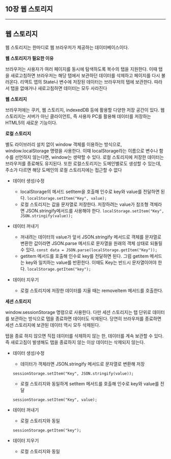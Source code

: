 ## 10장 웹 스토리지

---

## 웹 스토리지

웹 스토리지는 한마디로 웹 브라우저가 제공하는 데이터베이스이다.

**웹 스토리지가 필요한 이유**

브라우저는 사용자가 여러 페이지를 동시에 탐색하도록 복수의 탭을 지원한다. 이때 탭을 새로고침하면 브라우저는 해당 탭에서 보관하던 데이터를 삭제하고 페이지를 다시 불러온다. 리액트 앱의 State나 변수에 저장된 데이터는 브라우저의 탭에 보관한다. 따라서 탭을 없애거나 새로고침하면 데이터는 모두 사라진다

**웹 스토리지**

브라우저에는 쿠키, 웹 스토리지, indexedDB 등에 활용할 다양한 저장 공간이 있다. 웹 스토리지는 서버가 아닌 클라이언트, 즉 사용자 PC를 활용해 데이터를 저장하는 HTML5의 새로운 기능이다.

**로컬 스토리지**

별도 라이브러리 설치 없이 window 객체를 이용하는 방식으로, window.localStorage 명령을 사용한다. 이때 localStorage라는 이름으로 변수나 함수를 선언하지 않는다면, window는 생략할 수 있다. 로컬 스토리지에 저장한 데이터는 브라우저를 종료해도 유지된다. 또한 로컬스토리지는 도메인별로도 생성할 수 있는데, 주소가 다르면 해당 도메인의 로컬 스토리지에는 접근할 수 없다

- 데이터 생성/수정

  - localStorage의 메서드 setItem을 호출해 인수로 key와 value를 전달하면 된다.
    `localStorage.setItem("Key", value);`
  - 로컬 스토리지는 값을 문자열로 저장한다. 저장하려는 value가 참조형 객체라면 JSON.stringify메서드를 사용해야 한다.
    `localStorage.setItem("Key", JSON.stringify(value));`

- 데이터 꺼내기
  - 꺼내려는 데이터의 value가 앞서 JSON.stringify 메서드로 객체를 문자열로 변환한 값이라면 JSON.parse 메서드로 문자열을 원래의 객체 상태로 되돌릴 수 있다.
    `const data = JSON.parse(localStorage.getItem("Key"));`
  - getitem 메서드를 호출해 인수로 key를 전달하면 된다. 그럼 getitem 메서드는 key와 일치하는 value를 반환한다. 이때도 Key는 반드시 문자열이어야 한다.
    `localStorage.getItem("key");`
- 데이터 지우기
  - 로컬 스토리지에 저장한 데이터를 지울 때는 removeItem 메서드를 호출한다.

**세션 스토리지**

window.sessionStorage 명령으로 사용한다. 다만 세션 스토리지는 탭 단위로 데이터를 보관하는 방식으로 탭을 종료하면 데이터도 삭제된다. 당연히 브라우저를 종료하면 세션 스토리지에 보관된 데이터 역시 모두 삭제된다.

탭을 종료 하지 않으면 직접 데이터를 삭제하지 않는 한, 데이터를 계속 보관할 수 있다. 즉 새로고침이 발생해도 탭을 종료하지 않는 이상 데이터는 삭제되지 않는다.

- 데이터 생성/수정

  - 데이터가 객체라면 JSON.stringify 메서드로 문자열로 변환해 저장

  `sessionStorage.setItem("Key", JSON.stringify(value));`

  - 로컬 스토리지와 동일하게 setItem 메서드를 호출해 인수로 key와 value를 전달

  `sessionStorage.setItem("Key", value);`

- 데이터 꺼내기

  - 로컬 스토리지와 동일

  `sessionStorage.getItem("key");`

- 데이터 지우기
  - 로컬 스토리지와 동일
